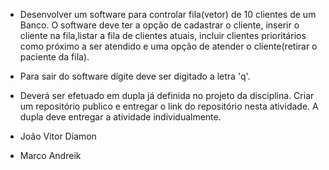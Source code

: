 - Desenvolver um software para controlar fila(vetor) de 10 clientes de um Banco. O software deve ter a opção de cadastrar o cliente, 
inserir o cliente na fila,listar a fila de clientes atuais, incluir clientes prioritários como próximo a ser atendido e uma opção de atender o cliente(retirar o paciente da fila).

- Para sair do software digite deve ser digitado a letra 'q'.

- Deverá ser efetuado em dupla já definida no projeto da disciplina. Criar um repositório publico e entregar o link do repositório nesta atividade. A dupla deve entregar a atividade individualmente.



- João Vitor Diamon
- Marco Andreik
